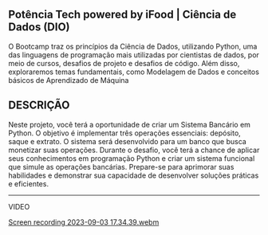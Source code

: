 Potência Tech powered by iFood | Ciência de Dados (DIO)
----------------------------------------------------------------

O Bootcamp traz os princípios da Ciência de Dados, utilizando Python, uma das linguagens de programação mais utilizadas por cientistas de dados, por meio de cursos, desafios de projeto e desafios de código. Além disso, exploraremos temas fundamentais, como Modelagem de Dados e conceitos básicos de Aprendizado de Máquina

DESCRIÇÃO
-----------------

Neste projeto, você terá a oportunidade de criar um Sistema Bancário em Python. O objetivo é implementar três operações essenciais: depósito, saque e extrato. O sistema será desenvolvido para um banco que busca monetizar suas operações. Durante o desafio, você terá a chance de aplicar seus conhecimentos em programação Python e criar um sistema funcional que simule as operações bancárias. Prepare-se para aprimorar suas habilidades e demonstrar sua capacidade de desenvolver soluções práticas e eficientes.

--------------------------------------------------------------

VIDEO

[Screen recording 2023-09-03 17.34.39.webm](https://github.com/alinemello29/-Criando-um-Sistema-Bancario-com-Python/assets/109696840/f5c1d1c8-46f8-4d9d-8728-4cd26b8e4038)
